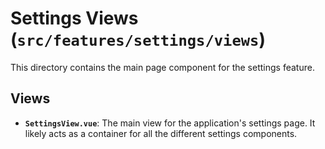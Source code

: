 # Settings Views (`src/features/settings/views`)

This directory contains the main page component for the settings feature.

## Views

-   **`SettingsView.vue`**: The main view for the application's settings page. It likely acts as a container for all the different settings components. 